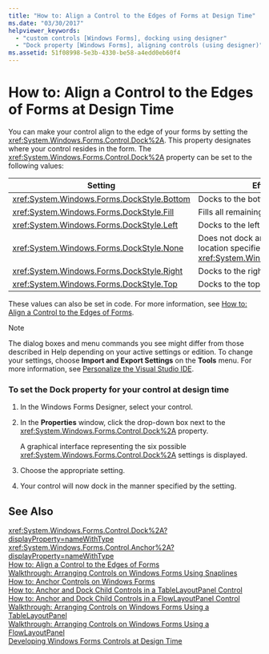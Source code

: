 ```yaml
---
title: "How to: Align a Control to the Edges of Forms at Design Time"
ms.date: "03/30/2017"
helpviewer_keywords: 
  - "custom controls [Windows Forms], docking using designer"
  - "Dock property [Windows Forms], aligning controls (using designer)"
ms.assetid: 51f08998-5e3b-4330-be58-a4edd0eb60f4
---
```

# How to: Align a Control to the Edges of Forms at Design Time
You can make your control align to the edge of your forms by setting the <xref:System.Windows.Forms.Control.Dock%2A>. This property designates where your control resides in the form. The <xref:System.Windows.Forms.Control.Dock%2A> property can be set to the following values:  
  
|Setting|Effect on your control|  
|-------------|----------------------------|  
|<xref:System.Windows.Forms.DockStyle.Bottom>|Docks to the bottom of the form.|  
|<xref:System.Windows.Forms.DockStyle.Fill>|Fills all remaining space in the form.|  
|<xref:System.Windows.Forms.DockStyle.Left>|Docks to the left side of the form.|  
|<xref:System.Windows.Forms.DockStyle.None>|Does not dock anywhere, and it appears at the location specified by its <xref:System.Windows.Forms.Control.Location%2A>.|  
|<xref:System.Windows.Forms.DockStyle.Right>|Docks to the right side of the form.|  
|<xref:System.Windows.Forms.DockStyle.Top>|Docks to the top of the form.|  
  
 These values can also be set in code. For more information, see [How to: Align a Control to the Edges of Forms](../../../../docs/framework/winforms/controls/how-to-align-a-control-to-the-edges-of-forms.md).  
  
> [!NOTE]
>  The dialog boxes and menu commands you see might differ from those described in Help depending on your active settings or edition. To change your settings, choose **Import and Export Settings** on the **Tools** menu. For more information, see [Personalize the Visual Studio IDE](/visualstudio/ide/personalizing-the-visual-studio-ide).  
  
### To set the Dock property for your control at design time  
  
1.  In the Windows Forms Designer, select your control.  
  
2.  In the **Properties** window, click the drop-down box next to the <xref:System.Windows.Forms.Control.Dock%2A> property.  
  
     A graphical interface representing the six possible <xref:System.Windows.Forms.Control.Dock%2A> settings is displayed.  
  
3.  Choose the appropriate setting.  
  
4.  Your control will now dock in the manner specified by the setting.  
  
## See Also  
 <xref:System.Windows.Forms.Control.Dock%2A?displayProperty=nameWithType>  
 <xref:System.Windows.Forms.Control.Anchor%2A?displayProperty=nameWithType>  
 [How to: Align a Control to the Edges of Forms](../../../../docs/framework/winforms/controls/how-to-align-a-control-to-the-edges-of-forms.md)  
 [Walkthrough: Arranging Controls on Windows Forms Using Snaplines](../../../../docs/framework/winforms/controls/walkthrough-arranging-controls-on-windows-forms-using-snaplines.md)  
 [How to: Anchor Controls on Windows Forms](../../../../docs/framework/winforms/controls/how-to-anchor-controls-on-windows-forms.md)  
 [How to: Anchor and Dock Child Controls in a TableLayoutPanel Control](../../../../docs/framework/winforms/controls/how-to-anchor-and-dock-child-controls-in-a-tablelayoutpanel-control.md)  
 [How to: Anchor and Dock Child Controls in a FlowLayoutPanel Control](../../../../docs/framework/winforms/controls/how-to-anchor-and-dock-child-controls-in-a-flowlayoutpanel-control.md)  
 [Walkthrough: Arranging Controls on Windows Forms Using a TableLayoutPanel](../../../../docs/framework/winforms/controls/walkthrough-arranging-controls-on-windows-forms-using-a-tablelayoutpanel.md)  
 [Walkthrough: Arranging Controls on Windows Forms Using a FlowLayoutPanel](../../../../docs/framework/winforms/controls/walkthrough-arranging-controls-on-windows-forms-using-a-flowlayoutpanel.md)  
 [Developing Windows Forms Controls at Design Time](../../../../docs/framework/winforms/controls/developing-windows-forms-controls-at-design-time.md)
